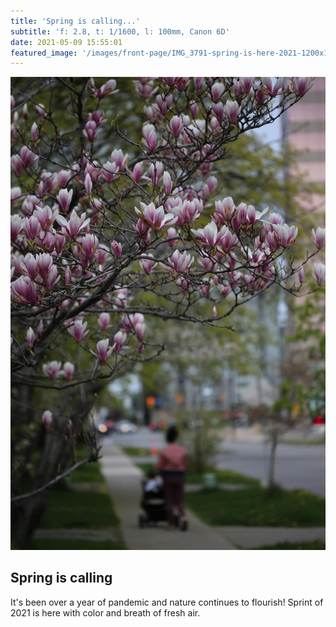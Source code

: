 ```yaml
---
title: 'Spring is calling...'
subtitle: 'f: 2.8, t: 1/1600, l: 100mm, Canon 6D'
date: 2021-05-09 15:55:01
featured_image: '/images/front-page/IMG_3791-spring-is-here-2021-1200x1800.jpg'
---
```


![](/images/front-page/IMG_3791-spring-is-here-2021-1200x1800.jpg)

## Spring is calling
It's been over a year of pandemic and nature continues to flourish! Sprint of 2021 is here with color and breath of fresh air. 